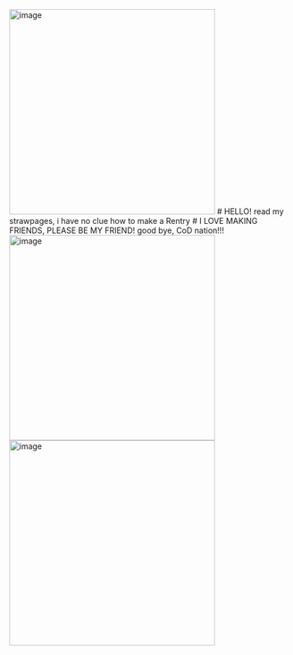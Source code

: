 <img width="368" alt="image" src="https://github.com/user-attachments/assets/169250d7-5e4a-48fa-9a55-0b71e02d8161" />
# HELLO!
read my strawpages, i have no clue how to make a Rentry
# I LOVE MAKING FRIENDS, PLEASE BE MY FRIEND!
good bye, CoD nation!!!
<img width="368" alt="image" src="https://github.com/user-attachments/assets/570361b6-e8af-494f-bca2-68c745c7be71" />
<img width="368" alt="image" src="https://github.com/user-attachments/assets/bd2e4173-145e-46eb-85db-e729a63f7765" />
